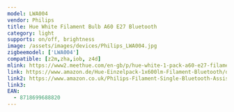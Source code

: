 ```yaml
---
model: LWA004
vendor: Philips
title: Hue White Filament Bulb A60 E27 Bluetooth
category: light
supports: on/off, brightness
image: /assets/images/devices/Philips_LWA004.jpg
zigbeemodel: ['LWA004']
compatible: [z2m,zha,iob, z4d]
mlink: https://www2.meethue.com/en-gb/p/hue-white-1-pack-a60-e27-filament-standard/8718699688820
link: https://www.amazon.de/Hue-Einzelpack-1x600lm-Filament-Bluetooth/dp/B07SNGBWG4
link2: https://www.amazon.co.uk/Philips-Filament-Single-Bluetooth-Assistant/dp/B07SNGBWG4
link3: 
EAN:
  - 8718699688820
---
```


